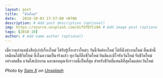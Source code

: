 ```yaml
---
layout: post
title:  "ชีวิตใหม่"
date:   2018-10-03 17:57:00 +0700
description: # Add post description (optional)
img: https://source.unsplash.com/UifOfDfCz84 # Add image post (optional)
tags: [2018-10]
author: # Add name author (optional)
---
```

เมื่อวานอ่านหนังสือ(เก่า)เรื่องใหม่ ได้รับรู้เรื่องราวใหม่ๆ วันนี้จัดห้องใหม่ ได้ที่นั่งทำงานใหม่ ตื่นเช้านี้เหมือนได้ชีวิตใหม่ ซึ่งในความเป็นจริงแล้ว ทุกวันก็คือชีวิตใหม่ ยินดีและดีใจรับวันใหม่ รับชีวิตใหม่อย่างสดชื่น แจ่มใสเบิกบาน และขอบคุณจักรวาลนี้เป็นที่สุด สำหรับชีวิตที่แสนดีที่สุดในแต่ละวันใหม่

*Photo by [Sam X](https://unsplash.com/@samx) on [Unsplash](https://unsplash.com/)*

